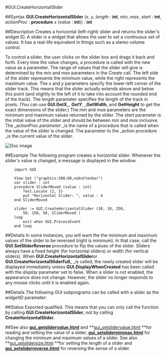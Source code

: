 
#GUI.CreateHorizontalSlider

##Syntax
**GUI.CreateHorizontalSlider** (_x_, _y_, _length_ : **int**,    _min_, _max_, _start_ : **int**, _actionProc_ : **procedure** _x_ (_value_ : **int**)) : **int**



##Description
Creates a horizontal (left-right) slider and returns the slider's widget ID. 
A slider is a widget that allows the user to set a continuous set of values. It has a real-life equivalent in things such as a stereo volume control.

To control a slider, the user clicks on the slider box and drags it back and forth. Every time the value changes, a procedure is called with the new value as a parameter.
The range of values that the slider will give is determined by the _min_ and _max_ parameters in the _Create_ call. The left side of the slider represents the minimum value, while the right represents the maximum value. 
The _x_ and _y_ parameters specify the lower-left corner of the slider track. This means that the slider actually extends above and below this point (and slightly to the left of it to take into account the rounded end of the track). The _length_ parameter specifies the length of the track in pixels. (You can use **GUI.GetX**_, _**GetY**_, _**GetWidth**, and **GetHeight** to get the exact dimensions of the slider.) The _min_ and _max_ parameters are the minimum and maximum values returned by the slider. The _start_ parameter is the initial value of the slider and should be between _min_ and _max_ inclusive. The _actionProc _parameter_ _is the name of a procedure that is called when the value of the slider is changed. The parameter to the _action procedure _is the current value of the slider.

![Doc image](gui_createhorizontalslider01.gif)


##Example
The following program creates a horizontal slider. Whenever the slider's value is changed, a message is displayed in the window.



        import GUI 
        
        View.Set ("graphics:300;60,nobuttonbar") 
        var slider : int
        procedure SliderMoved (value : int)
            Text.Locate (2, 3)
            put "Horizontal Slider: ", value : 4
        end SliderMoved 
        
        slider := GUI.CreateHorizontalSlider (10, 10, 250,
            50, 150, 50, SliderMoved )
        loop
            exit when GUI.ProcessEvent
        end loop
##Details
In some instances, you will want the the minimum and maximum values of the slider to be reversed (right is minimum). In that case, call the **GUI.SetSliderReverse** procedure to flip the values of the slider.
Sliders always have a fixed height (for horizontal sliders) or width (for vertical sliders). 
When **GUI.CreateHorizontalSlider**or **GUI.CreateHorizontalSliderFull**_ _is called, the newly created slider will be displayed immediately unless **GUI.DisplayWhenCreated** has been called with the _display_ parameter set to false. 
When a slider is not enabled, the appearance does not change. However, the slider no longer responds to any mouse clicks until it is enabled again.



##Details
The following GUI subprograms can be called with a slider as the _widgetID_ parameter:






##Status
Exported qualified.
This means that you can only call the function by calling **GUI.CreateHorizontalSlider**, not by calling **CreateHorizontalSlider**.



##See also
**[gui_getslidervalue.html](GUI.GetSliderValue)** and **[gui_setslidervalue.html](GUI.SetSliderValue) **for reading and setting the value of a slider, **[gui_setsliderminmax.html](GUI.SetSliderMinMax)** for changing the minimum and maximum values of a slider. See also **[gui_setslidersize.html](GUI.SetSliderSize) **for setting the length of a slider and **[gui_setsliderreverse.html](GUI.SetSliderReverse)** for reversing the sense of a slider.


